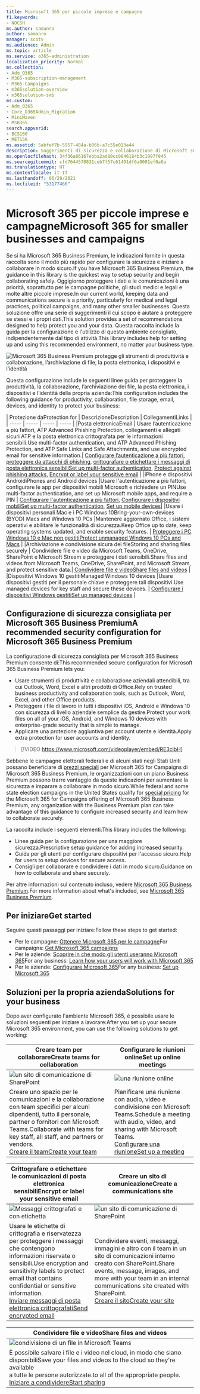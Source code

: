 ```yaml
---
title: Microsoft 365 per piccole imprese e campagne
f1.keywords:
- NOCSH
ms.author: samanro
author: samanro
manager: scotv
ms.audience: Admin
ms.topic: article
ms.service: o365-administration
localization_priority: Normal
ms.collection:
- Adm_O365
- M365-subscription-management
- M365-Campaigns
- m365solution-overview
- m365solution-smb
ms.custom:
- Adm_O365
- Core_O365Admin_Migration
- MiniMaven
- MSB365
search.appverid:
- BCS160
- MET150
ms.assetid: 5abfef7b-5957-484a-b06b-a7c55e013e44
description: Suggerimenti di sicurezza e collaborazione di Microsoft 365 Business Premium per le piccole imprese, comprese le piccole aziende, gli studi e le campagne elettorali.
ms.openlocfilehash: 34f36a86167ebba2ad80cc0046184b3c1997f845
ms.sourcegitcommit: cfd7644570831ceb7f57c61401df6a0001ef0a6a
ms.translationtype: HT
ms.contentlocale: it-IT
ms.lasthandoff: 06/29/2021
ms.locfileid: "53177466"
---
```

# <a name="microsoft-365-for-smaller-businesses-and-campaigns"></a><span data-ttu-id="12d3e-103">Microsoft 365 per piccole imprese e campagne</span><span class="sxs-lookup"><span data-stu-id="12d3e-103">Microsoft 365 for smaller businesses and campaigns</span></span>

<span data-ttu-id="12d3e-104">Se si ha Microsoft 365 Business Premium, le indicazioni fornite in questa raccolta sono il modo più rapido per configurare la sicurezza e iniziare a collaborare in modo sicuro.</span><span class="sxs-lookup"><span data-stu-id="12d3e-104">If you have Microsoft 365 Business Premium, the guidance in this library is the quickest way to setup security and begin collaborating safely.</span></span> <span data-ttu-id="12d3e-105">Oggigiorno proteggere i dati e le comunicazioni è una priorità, soprattutto per le campagne politiche, gli studi medici e legali e molte altre piccole imprese.</span><span class="sxs-lookup"><span data-stu-id="12d3e-105">In our current world, keeping data and communications secure is a priority, particularly for medical and legal practices, political campaigns, and many other smaller businesses.</span></span> <span data-ttu-id="12d3e-106">Questa soluzione offre una serie di suggerimenti il cui scopo è aiutare a proteggere se stessi e i propri dati.</span><span class="sxs-lookup"><span data-stu-id="12d3e-106">This solution provides a set of recommendations designed to help protect you and your data.</span></span> <span data-ttu-id="12d3e-107">Questa raccolta include la guida per la configurazione e l'utilizzo di questo ambiente consigliato, indipendentemente dal tipo di attività.</span><span class="sxs-lookup"><span data-stu-id="12d3e-107">This library includes help for setting up and using this recommended environment, no matter your business type.</span></span>


![Microsoft 365 Business Premium protegge gli strumenti di produttività e collaborazione, l’archiviazione di file, la posta elettronica, i dispositivi e l’identità](../media/M365-WhatIsIt-SecurityFocus.png#lightbox)

<span data-ttu-id="12d3e-109">Questa configurazione include le seguenti linee guida per proteggere la produttività, la collaborazione, l’archiviazione dei file, la posta elettronica, i dispositivi e l’identità della propria azienda:</span><span class="sxs-lookup"><span data-stu-id="12d3e-109">This configuration includes the following guidance for productivity, collaboration, file storage, email, devices, and identity to protect your business:</span></span>

| <span data-ttu-id="12d3e-110">Protezione da</span><span class="sxs-lookup"><span data-stu-id="12d3e-110">Protection for</span></span> | <span data-ttu-id="12d3e-111">Descrizione</span><span class="sxs-lookup"><span data-stu-id="12d3e-111">Description</span></span> | <span data-ttu-id="12d3e-112">Collegamenti</span><span class="sxs-lookup"><span data-stu-id="12d3e-112">Links</span></span> |
| ----- | ----- | ----- | ----- |
|<span data-ttu-id="12d3e-113">Posta elettronica</span><span class="sxs-lookup"><span data-stu-id="12d3e-113">Email</span></span> | <span data-ttu-id="12d3e-114">Usare l’autenticazione a più fattori, ATP Advanced Phishing Protection, collegamenti e allegati sicuri ATP e la posta elettronica crittografata per le informazioni sensibili.</span><span class="sxs-lookup"><span data-stu-id="12d3e-114">Use multi-factor authentication, and ATP Advanced Phishing Protection, and ATP Safe Links and Safe Attachments, and use encrypted email for sensitive information.</span></span>| <span data-ttu-id="12d3e-115">[Configurare l’autenticazione a più fattori](m365-campaigns-multifactor-authenication.md), [proteggere da attacchi di phishing](m365-campaigns-phishing-and-attacks.md), [crittografare o etichettare i messaggi di posta elettronica sensibili](send-encrypted-email.md)</span><span class="sxs-lookup"><span data-stu-id="12d3e-115">[Set up multi-factor authentication](m365-campaigns-multifactor-authenication.md), [Protect against phishing attacks](m365-campaigns-phishing-and-attacks.md), [Encrypt or label your sensitive email](send-encrypted-email.md)</span></span> |
|<span data-ttu-id="12d3e-116">iPhone e dispositivi Android</span><span class="sxs-lookup"><span data-stu-id="12d3e-116">iPhones and Android devices</span></span> |<span data-ttu-id="12d3e-117">Usare l'autenticazione a più fattori, configurare le app per dispositivi mobili Microsoft e richiedere un PIN</span><span class="sxs-lookup"><span data-stu-id="12d3e-117">Use multi-factor authentication, and set up Microsoft mobile apps, and require a PIN</span></span> | <span data-ttu-id="12d3e-118">[Configurare l'autenticazione a più fattori](m365-campaigns-multifactor-authenication.md), [Configurare i dispositivi mobili](../business/set-up-mobile-devices.md?toc=/microsoft-365/campaigns/toc.json)</span><span class="sxs-lookup"><span data-stu-id="12d3e-118">[Set up multi-factor authentication](m365-campaigns-multifactor-authenication.md), [Set up mobile devices](../business/set-up-mobile-devices.md?toc=/microsoft-365/campaigns/toc.json)</span></span>|
|<span data-ttu-id="12d3e-119">Usare i dispositivi personali Mac e i PC Windows 10</span><span class="sxs-lookup"><span data-stu-id="12d3e-119">Bring-your-own-devices (BYOD) Macs and Windows 10 PCs</span></span> |<span data-ttu-id="12d3e-120">Mantenere aggiornato Office, i sistemi operativi e abilitare le funzionalità di sicurezza.</span><span class="sxs-lookup"><span data-stu-id="12d3e-120">Keep Office up to date, keep operating systems updated, and enable security features.</span></span> | [<span data-ttu-id="12d3e-121">Proteggere i PC Windows 10 e Mac non gestiti</span><span class="sxs-lookup"><span data-stu-id="12d3e-121">Protect unmanaged Windows 10 PCs and Macs</span></span>](m365-campaigns-protect-pcs-macs.md) |
|<span data-ttu-id="12d3e-122">Archiviazione e condivisione sicura dei file</span><span class="sxs-lookup"><span data-stu-id="12d3e-122">Storing and sharing files securely</span></span> | <span data-ttu-id="12d3e-123">Condividere file e video da Microsoft Teams, OneDrive, SharePoint e Microsoft Stream e proteggere i dati sensibili.</span><span class="sxs-lookup"><span data-stu-id="12d3e-123">Share files and videos from Microsoft Teams, OneDrive, SharePoint, and Microsoft Stream, and protect sensitive data.</span></span>| [<span data-ttu-id="12d3e-124">Condividere file e video</span><span class="sxs-lookup"><span data-stu-id="12d3e-124">Share files and videos</span></span>](share-files-and-videos.md) |
|<span data-ttu-id="12d3e-125">Dispositivi Windows 10 gestiti</span><span class="sxs-lookup"><span data-stu-id="12d3e-125">Managed Windows 10 devices</span></span> |<span data-ttu-id="12d3e-126">Usare dispositivi gestiti per il personale chiave e proteggere tali dispositivi.</span><span class="sxs-lookup"><span data-stu-id="12d3e-126">Use managed devices for key staff and secure these devices.</span></span> | [<span data-ttu-id="12d3e-127">Configurare i dispositivi Windows gestiti</span><span class="sxs-lookup"><span data-stu-id="12d3e-127">Set up managed devices</span></span>](../business/set-up-windows-devices.md?toc=/microsoft-365/campaigns/toc.json) |

## <a name="a-recommended-security-configuration-for-microsoft-365-business-premium"></a><span data-ttu-id="12d3e-128">Configurazione di sicurezza consigliata per Microsoft 365 Business Premium</span><span class="sxs-lookup"><span data-stu-id="12d3e-128">A recommended security configuration for Microsoft 365 Business Premium</span></span>

<span data-ttu-id="12d3e-129">La configurazione di sicurezza consigliata per Microsoft 365 Business Premium consente di:</span><span class="sxs-lookup"><span data-stu-id="12d3e-129">This recommended secure configuration for Microsoft 365 Business Premium lets you:</span></span>

- <span data-ttu-id="12d3e-130">Usare strumenti di produttività e collaborazione aziendali attendibili, tra cui Outlook, Word, Excel e altri prodotti di Office.</span><span class="sxs-lookup"><span data-stu-id="12d3e-130">Rely on trusted business productivity and collaboration tools, such as Outlook, Word, Excel, and other Office products.</span></span>
- <span data-ttu-id="12d3e-131">Proteggere i file di lavoro in tutti i dispositivi iOS, Android e Windows 10 con sicurezza di livello aziendale semplice da gestire.</span><span class="sxs-lookup"><span data-stu-id="12d3e-131">Protect your work files on all of your iOS, Android, and Windows 10 devices with enterprise-grade security that is simple to manage.</span></span>
- <span data-ttu-id="12d3e-132">Applicare una protezione aggiuntiva per account utente e identità.</span><span class="sxs-lookup"><span data-stu-id="12d3e-132">Apply extra protection for user accounts and identity.</span></span>

> [!VIDEO https://www.microsoft.com/videoplayer/embed/RE3clbH]

<span data-ttu-id="12d3e-133">Sebbene le campagne elettorali federali e di alcuni stati negli Stati Uniti possano beneficiare di [prezzi speciali](get-microsoft-365-campaigns.md) per Microsoft 365 for Campaigns di Microsoft 365 Business Premium, le organizzazioni con un piano Business Premium possono trarre vantaggio da queste indicazioni per aumentare la sicurezza e imparare a collaborare in modo sicuro.</span><span class="sxs-lookup"><span data-stu-id="12d3e-133">While federal and some state election campaigns in the United States qualify for [special pricing](get-microsoft-365-campaigns.md) for the Microsoft 365 for Campaigns offering of Microsoft 365 Business Premium, any organization with the Business Premium plan can take advantage of this guidance to configure increased security and learn how to collaborate securely.</span></span>

<span data-ttu-id="12d3e-134">La raccolta include i seguenti elementi:</span><span class="sxs-lookup"><span data-stu-id="12d3e-134">This library includes the following:</span></span>

- <span data-ttu-id="12d3e-135">Linee guida per la configurazione per una maggiore sicurezza.</span><span class="sxs-lookup"><span data-stu-id="12d3e-135">Prescriptive setup guidance for adding increased security.</span></span>
- <span data-ttu-id="12d3e-136">Guida per gli utenti per configurare dispositivi per l'accesso sicuro.</span><span class="sxs-lookup"><span data-stu-id="12d3e-136">Help for users to setup devices for secure access.</span></span>
- <span data-ttu-id="12d3e-137">Consigli per collaborare e condividere i dati in modo sicuro.</span><span class="sxs-lookup"><span data-stu-id="12d3e-137">Guidance on how to collaborate and share securely.</span></span>

<span data-ttu-id="12d3e-138">Per altre informazioni sul contenuto incluso, vedere [Microsoft 365 Business Premium](https://www.microsoft.com/microsoft-365/business).</span><span class="sxs-lookup"><span data-stu-id="12d3e-138">For more information about what's included, see [Microsoft 365 Business Premium](https://www.microsoft.com/microsoft-365/business).</span></span>

## <a name="get-started"></a><span data-ttu-id="12d3e-139">Per iniziare</span><span class="sxs-lookup"><span data-stu-id="12d3e-139">Get started</span></span>

<span data-ttu-id="12d3e-140">Seguire questi passaggi per iniziare:</span><span class="sxs-lookup"><span data-stu-id="12d3e-140">Follow these steps to get started:</span></span>

- <span data-ttu-id="12d3e-141">Per le campagne: [Ottenere Microsoft 365 per le campagne](get-microsoft-365-campaigns.md)</span><span class="sxs-lookup"><span data-stu-id="12d3e-141">For campaigns: [Get Microsoft 365 campaigns](get-microsoft-365-campaigns.md)</span></span>
- <span data-ttu-id="12d3e-142">Per le aziende: [Scoprire in che modo gli utenti useranno Microsoft 365](m365-campaigns-users.md)</span><span class="sxs-lookup"><span data-stu-id="12d3e-142">For any business: [Learn how your users will work with Microsoft 365](m365-campaigns-users.md)</span></span>
- <span data-ttu-id="12d3e-143">Per le aziende: [Configurare Microsoft 365](microsoft-365-campaigns-setup-overview.md)</span><span class="sxs-lookup"><span data-stu-id="12d3e-143">For any business: [Set up Microsoft 365](microsoft-365-campaigns-setup-overview.md)</span></span>

## <a name="solutions-for-your-business"></a><span data-ttu-id="12d3e-144">Soluzioni per la propria azienda</span><span class="sxs-lookup"><span data-stu-id="12d3e-144">Solutions for your business</span></span>

<span data-ttu-id="12d3e-145">Dopo aver configurato l'ambiente Microsoft 365, è possibile usare le soluzioni seguenti per iniziare a lavorare:</span><span class="sxs-lookup"><span data-stu-id="12d3e-145">After you set up your secure Microsoft 365 environment, you can use the following solutions to get working:</span></span>

| <span data-ttu-id="12d3e-146">Creare team per collaborare</span><span class="sxs-lookup"><span data-stu-id="12d3e-146">Create teams for collaboration</span></span> | <span data-ttu-id="12d3e-147">Configurare le riunioni online</span><span class="sxs-lookup"><span data-stu-id="12d3e-147">Set up online meetings</span></span> |
| ------------- | ------------- |
| ![un sito di comunicazione di SharePoint](../media/sm-m365-democracy-teams-collab.png) | ![una riunione online](../media/m365-democracy-teams-meetings.png) |
| <span data-ttu-id="12d3e-150">Creare uno spazio per le comunicazioni e la collaborazione con team specifici per alcuni dipendenti, tutto il personale, partner o fornitori con Microsoft Teams.</span><span class="sxs-lookup"><span data-stu-id="12d3e-150">Collaborate with teams for key staff, all staff, and partners or vendors.</span></span><br>[<span data-ttu-id="12d3e-151">Creare il team</span><span class="sxs-lookup"><span data-stu-id="12d3e-151">Create your team</span></span>](create-teams-for-collaboration.md) | <span data-ttu-id="12d3e-152">Pianificare una riunione con audio, video e condivisione con Microsoft Teams.</span><span class="sxs-lookup"><span data-stu-id="12d3e-152">Schedule a meeting with audio, video, and sharing with Microsoft Teams.</span></span><br>[<span data-ttu-id="12d3e-153">Configurare una riunione</span><span class="sxs-lookup"><span data-stu-id="12d3e-153">Set up a meeting</span></span>](set-up-meetings.md) |

| <span data-ttu-id="12d3e-154">Crittografare o etichettare le comunicazioni di posta elettronica sensibili</span><span class="sxs-lookup"><span data-stu-id="12d3e-154">Encrypt or label your sensitive email</span></span> | <span data-ttu-id="12d3e-155">Creare un sito di comunicazione</span><span class="sxs-lookup"><span data-stu-id="12d3e-155">Create a communications site</span></span> |
| ------------- | ------------- |
| ![Messaggi crittografati e con etichetta](../media/sm-m365-campaign-email-encrypt.png) | ![un sito di comunicazione di SharePoint](../media/sm-m365-democracy-comms-site.png) |
| <span data-ttu-id="12d3e-158">Usare le etichette di crittografia e riservatezza per proteggere i messaggi che contengono informazioni riservate o sensibili.</span><span class="sxs-lookup"><span data-stu-id="12d3e-158">Use encryption and sensitivity labels to protect email that contains confidential or sensitive information.</span></span><br>[<span data-ttu-id="12d3e-159">Inviare messaggi di posta elettronica crittografati</span><span class="sxs-lookup"><span data-stu-id="12d3e-159">Send encrypted email</span></span>](send-encrypted-email.md) | <span data-ttu-id="12d3e-160">Condividere eventi, messaggi, immagini e altro con il team in un sito di comunicazioni interno creato con SharePoint.</span><span class="sxs-lookup"><span data-stu-id="12d3e-160">Share events, message, images, and more with your team in an internal communications site created with SharePoint.</span></span><br>[<span data-ttu-id="12d3e-161">Creare il sito</span><span class="sxs-lookup"><span data-stu-id="12d3e-161">Create your site</span></span>](create-communications-site.md) |

| <span data-ttu-id="12d3e-162">Condividere file e video</span><span class="sxs-lookup"><span data-stu-id="12d3e-162">Share files and videos</span></span> |
| ------------- |
| ![condivisione di un file in Microsoft Teams](../media/m365-democracy-teams-sharefiles.png) |
| <span data-ttu-id="12d3e-164">È possibile salvare i file e i video nel cloud, in modo che siano disponibili</span><span class="sxs-lookup"><span data-stu-id="12d3e-164">Save your files and videos to the cloud so they're available</span></span> <br><span data-ttu-id="12d3e-165">a tutte le persone autorizzate.</span><span class="sxs-lookup"><span data-stu-id="12d3e-165">to all of the appropriate people.</span></span><br>[<span data-ttu-id="12d3e-166">Iniziare a condividere</span><span class="sxs-lookup"><span data-stu-id="12d3e-166">Start sharing</span></span>](share-files-and-videos.md) |
